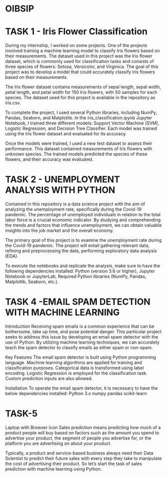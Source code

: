 # OIBSIP
# TASK 1 - Iris Flower Classification
During my internship, I worked on some projects. One of the projects involved training a machine learning model to classify Iris flowers based on their measurements. The dataset used in this project was the Iris flower dataset, which is commonly used for classification tasks and consists of three species of flowers: Setosa, Versicolor, and Virginica. The goal of this project was to develop a model that could accurately classify Iris flowers based on their measurements.

The Iris flower dataset contains measurements of sepal length, sepal width, petal length, and petal width for 150 Iris flowers, with 50 samples for each species. The dataset used for this project is available in the repository as iris.csv.

To complete the project, I used several Python libraries, including NumPy, Pandas, Seaborn, and Matplotlib. In the iris_classification.ipynb Jupyter Notebook, I trained three different models: Support Vector Machine (SVM), Logistic Regression, and Decision Tree Classifier. Each model was trained using the Iris flower dataset and evaluated for its accuracy.

Once the models were trained, I used a new test dataset to assess their performance. This dataset contained measurements of Iris flowers with unknown species. The trained models predicted the species of these flowers, and their accuracy was evaluated.


# TASK 2 - UNEMPLOYMENT ANALYSIS WITH PYTHON
Contained in this repository is a data science project with the aim of analyzing the unemployment rate, specifically during the Covid-19 pandemic. The percentage of unemployed individuals in relation to the total labor force is a crucial economic indicator. By studying and comprehending the trends and factors that influence unemployment, we can obtain valuable insights into the job market and the overall economy.

The primary goal of this project is to examine the unemployment rate during the Covid-19 pandemic. The project will entail gathering relevant data, refining and preprocessing the data, performing exploratory data analysis (EDA).

To execute the notebooks and replicate the analysis, make sure to have the following dependencies installed: Python (version 3.6 or higher), Jupyter Notebook or JupyterLab, Required Python libraries (NumPy, Pandas, Matplotlib, Seaborn, etc.).
# TASK 4 -EMAIL SPAM DETECTION WITH MACHINE LEARNING
Introduction
Receiving spam emails is a common experience that can be bothersome, take up time, and pose potential danger. This particular project seeks to address this issue by developing an email spam detector with the use of Python. By utilizing machine learning techniques, we can accurately teach the spam detector to classify emails as either spam or non-spam.

Key Features
The email spam detector is built using Python programming language. Machine learning algorithms are applied for training and classification purposes. Categorical data is transformed using label encoding. Logistic Regression is employed for the classification task. Custom prediction inputs are also allowed.

Installation
To operate the email spam detector, it is necessary to have the below dependencies installed:
Python 3.x
numpy
pandas
scikit-learn

# TASK-5  

Laptop with Browser Icon
Sales prediction means predicting how much of a product people will buy based on factors
such as the amount you spend to advertise your product, the segment of people you
advertise for, or the platform you are advertising on about your product.



Typically, a product and service-based business always need their Data Scientist to predict
their future sales with every step they take to manipulate the cost of advertising their
product. So let’s start the task of sales prediction with machine learning using Python.




